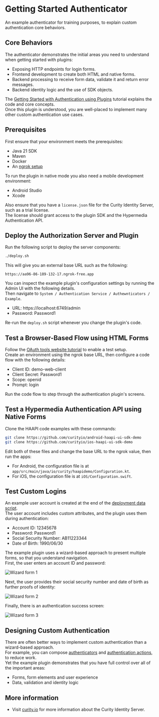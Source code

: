 # Getting Started Authenticator

An example authenticator for training purposes, to explain custom authentication core behaviors.

## Core Behaviors

The authenticator demonstrates the initial areas you need to understand when getting started with plugins:

- Exposing HTTP endpoints for login forms.
- Frontend development to create both HTML and native forms.
- Backend processing to receive form data, validate it and return error messages.
- Backend identity logic and the use of SDK objects.

The [Getting Started with Authentication using Plugins](resources/learn/getting-started-authentication-plugins/) tutorial explains the code and core concepts.\
Once this plugin is understood, you are well-placed to implement many other custom authentication use cases.

## Prerequisites

First ensure that your environment meets the prerequisites:

- Java 21 SDK
- Maven
- Docker
- An [ngrok setup](https://curity.io/resources/learn/expose-local-curity-ngrok/)

To run the plugin in native mode you also need a mobile development environment:

- Android Studio
- Xcode

Also ensure that you have a `license.json` file for the Curity Identity Server, such as a trial license.\
The license should grant access to the plugin SDK and the Hypermedia Authentication API.

## Deploy the Authorization Server and Plugin

Run the following script to deploy the server components:

```bash
./deploy.sh
```

This will give you an external base URL such as the following:

```text
https://aa96-86-189-132-17.ngrok-free.app
```

You can inspect the example plugin's configuration settings by running the Admin UI with the following details.\
Then navigate to `System / Authentication Service / Authewnticators / Example`.

- URL: https://localhost:6749/admin
- Password: Password1


Re-run the `deploy.sh` script whenever you change the plugin's code.

## Test a Browser-Based Flow using HTML Forms

Follow the [OAuth tools website tutorial](https://curity.io/resources/learn/test-using-oauth-tools/) to enable a test setup.\
Create an environment using the ngrok base URL, then configure a code flow with the following details:

- Client ID: demo-web-client
- Client Secret: Password1
- Scope: openid
- Prompt: login

Run the code flow to step through the authentication plugin's screens.

## Test a Hypermedia Authentication API using Native Forms

Clone the HAAPI code examples with these commands:

```bash
git clone https://github.com/curityio/android-haapi-ui-sdk-demo
git clone https://github.com/curityio/ios-haapi-ui-sdk-demo
```

Edit both of these files and change the base URL to the ngrok value, then run the apps:

- For Android, the configuration file is at `app/src/main/java/io/curity/haapidemo/Configuration.kt`.
- For iOS, the configuration file is at `iOS/Configuration.swift`.

## Test Custom Logins

An example user account is created at the end of the [deployment data script](./resources/data-backup.sql).\
The user account includes custom attributes, and the plugin uses them during authentication:

- Account ID: 12345678
- Password: Password1
- Social Security Number: AB11223344
- Date of Birth: 1990/06/30

The example plugin uses a wizard-based approach to present multiple forms, so that you understand navigation.\
First, the user enters an account ID and password:

![Wizard form 1](images/wizard-form-1.jpg)

Next, the user provides their social security number and date of birth as further proofs of identity:

![Wizard form 2](images/wizard-form-2.jpg)

Finally, there is an authentication success screen:

![Wizard form 3](images/wizard-form-3.jpg)

## Designing Custom Authentication

There are often better ways to implement custom authentication than a wizard-based approach.\
For example, you can compose [authenticators](https://curity.io/resources/learn/authentication-overview/) and [authentication actions](https://curity.io/resources/learn/control-authentication-using-actions/), to reduce work.\
Yet the example plugin demonstrates that you have full control over all of the important areas:

- Forms, form elements and user experience
- Data, validation and identity logic

## More information

- Visit [curity.io](https://curity.io/) for more information about the Curity Identity Server.
